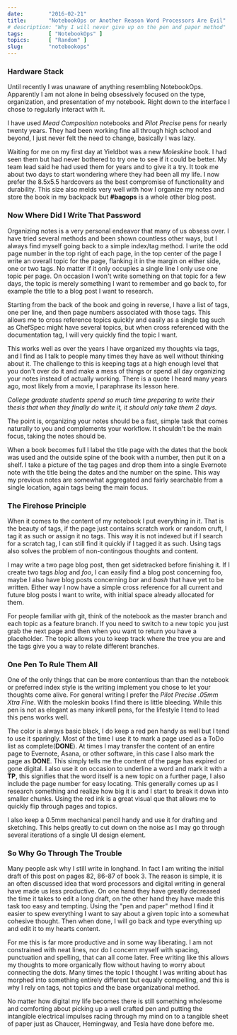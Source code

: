 ```yaml
---
date:        "2016-02-21"
title:       "NotebookOps or Another Reason Word Processors Are Evil"
# description: "Why I will never give up on the pen and paper method"
tags:        [ "NotebookOps" ]
topics:      [ "Random" ]
slug:        "notebookops"
---
```


### Hardware Stack

Until recently I was unaware of anything resembling NotebookOps. Apparently I am not alone in being obsessively focused on the type, organization, and presentation of my notebook. Right down to the interface I chose to regularly interact with it.

I have used *Mead Composition* notebooks and *Pilot Precise* pens for nearly twenty years. They had been working fine all through high school and beyond, I just never felt the need to change, basically I was lazy.

Waiting for me on my first day at Yieldbot was a new *Moleskine* book. I had seen them but had never bothered to try one to see if it could be better. My team lead said he had used them for years and to give it a try. It took me about two days to start wondering where they had been all my life. I now prefer the 8.5x5.5 hardcovers as the best compromise of functionality and durability. This size also melds very well with how I organize my notes and store the book in my backpack but **#bagops** is a whole other blog post.

### Now Where Did I Write That Password

Organizing notes is a very personal endeavor that many of us obsess over. I have tried several methods and been shown countless other ways, but I always find myself going back to a simple index/tag method. I write the odd page number in the top right of each page, in the top center of the page I write an overall topic for the page, flanking it in the margin on either side, one or two tags. No matter if it only occupies a single line I only use one topic per page. On occasion I won't write something on that topic for a few days, the topic is merely something I want to remember and go back to, for example the title to a blog post I want to research.

Starting from the back of the book and going in reverse, I have a list of tags, one per line, and then page numbers associated with those tags. This allows me to cross reference topics quickly and easily as a single tag such as ChefSpec might have several topics, but when cross referenced with the documentation tag, I will very quickly find the topic I want.

This works well as over the years I have organized my thoughts via tags, and I find as I talk to people many times they have as well without thinking about it. The challenge to this is keeping tags at a high enough level that you don't over do it and make a mess of things or spend all day organizing your notes instead of actually working. There is a quote I heard many years ago, most likely from a movie, I paraphrase its lesson here.

*College graduate students spend so much time preparing to write their thesis that when they finally do write it, it should only take them 2 days.* 

The point is, organizing your notes should be a fast, simple task that comes naturally to you and complements your workflow. It shouldn't be the main focus, taking the notes should be.

When a book becomes full I label the title page with the dates that the book was used and the outside spine of the book with a number, then put it on a shelf. I take a picture of the tag pages and drop them into a single Evernote note with the title being the dates and the number on the spine. This way my previous notes are somewhat aggregated and fairly searchable from a single location, again tags being the main focus.

### The Firehose Principle

When it comes to the content of my notebook I put everything in it. That is the beauty of tags, if the page just contains scratch work or random cruft, I tag it as such or assign it no tags. This way it is not indexed but if I search for a scratch tag, I can still find it quickly if I tagged it as such. Using tags also solves the problem of non-contingous thoughts and content.

I may write a two page blog post, then get sidetracked before finishing it. If I create two tags *blog* and *foo*, I can easily find a blog post concerning foo, maybe I also have blog posts concerning *bar* and *bash* that have yet to be written. Either way I now have a simple cross reference for all current and future blog posts I want to write, with initial space already allocated for them.

For people familiar with git, think of the notebook as the master branch and each topic as a feature branch. If you need to switch to a new topic you just grab the next page and then when you want to return you have a placeholder. The topic allows you to keep track where the tree you are and the tags give you a way to relate different branches.

### One Pen To Rule Them All

One of the only things that can be more contentious than than the notebook or preferred index style is the writing implement you chose to let your thoughts come alive. For general writing I prefer the *Pilot Precise .05mm Xtra Fine*. With the moleskin books I find there is little bleeding. While this pen is not as elegant as many inkwell pens, for the lifestyle I tend to lead this pens works well.

The color is always basic black, I do keep a red pen handy as well but I tend to use it sparingly. Most of the time I use it to mark a page used as a ToDo list as complete(**DONE**). At times I may transfer the content of an entire page to Evernote, Asana, or other software, in this case I also mark the page as **DONE**. This simply tells me the content of the page has expired or gone digital. I also use it on occasion to underline a word and mark it with a **TP**, this signifies that the word itself is a new topic on a further page, I also include the page number for easy locating. This generally comes up as I research something and realize how big it is and I start to break it down into smaller chunks. Using the red ink is a great visual que that allows me to quickly flip through pages and topics.

I also keep a 0.5mm mechanical pencil handy and use it for drafting and sketching. This helps greatly to cut down on the noise as I may go through several iterations of a single UI design element.

### So Why Go Through The Trouble

Many people ask why I still write in longhand. In fact I am writing the initial draft of this post on pages 82, 86-87 of book 3. The reason is simple, it is an often discussed idea that word processors and digital writing in general have made us less productive. On one hand they have greatly decreased the time it takes to edit a long draft, on the other hand they have made this task too easy and tempting. Using the "pen and paper" method I find it easier to spew everything I want to say about a given topic into a somewhat cohesive thought. Then when done, I will go back and type everything up and edit it to my hearts content.

For me this is far more productive and in some way liberating. I am not constrained with neat lines, nor do I concern myself with spacing, punctuation and spelling, that can all come later. Free writing like this allows my thoughts to more organically flow without having to worry about connecting the dots. Many times the topic I thought I was writing about has morphed into something entirely different but equally compelling, and this is why I rely on tags, not topics and the base organizational method.

No matter how digital my life becomes there is still something wholesome and comforting about picking up a well crafted pen and putting the intangible electrical impulses racing through my mind on to a tangible sheet of paper just as Chaucer, Hemingway, and Tesla have done before me.